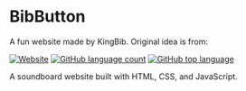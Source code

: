 # BibButton
A fun website made by KingBib. Original idea is from:

[![Website](https://img.shields.io/website?down_color=red&down_message=offline&up_color=success&up_message=online&url=https%3A%2F%2Fziyangll.github.io%2FBruhButton%2F)](https://ziyangll.github.io/BruhButton/)
[![GitHub language count](https://img.shields.io/github/languages/count/ziyangll/BruhButton)](https://ziyangll.github.io/BruhButton/)
[![GitHub top language](https://img.shields.io/github/languages/top/ziyangll/BruhButton)](https://ziyangll.github.io/BruhButton/)

A soundboard website built with HTML, CSS, and JavaScript.
